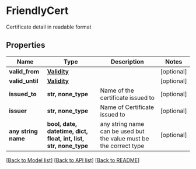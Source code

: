 # FriendlyCert

Certificate detail in readable format

## Properties
Name | Type | Description | Notes
------------ | ------------- | ------------- | -------------
**valid_from** | [**Validity**](Validity.md) |  | [optional] 
**valid_until** | [**Validity**](Validity.md) |  | [optional] 
**issued_to** | **str, none_type** | Name of the certificate issued to | [optional] 
**issuer** | **str, none_type** | Name of Certificate issued to | [optional] 
**any string name** | **bool, date, datetime, dict, float, int, list, str, none_type** | any string name can be used but the value must be the correct type | [optional]

[[Back to Model list]](../README.md#documentation-for-models) [[Back to API list]](../README.md#documentation-for-api-endpoints) [[Back to README]](../README.md)


